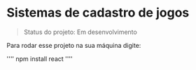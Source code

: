<h1>Sistemas de cadastro de jogos </h1>

> Status do projeto: Em desenvolvimento

Para rodar esse projeto  na sua máquina digite:

''''
npm install react
''''
